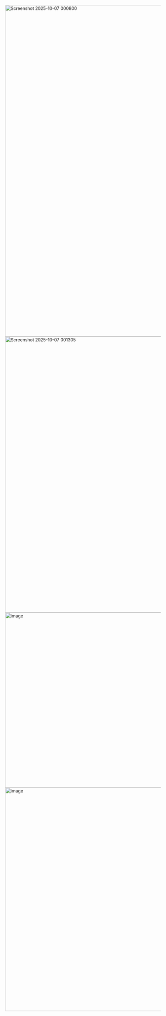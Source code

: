 <img width="1919" height="1072" alt="Screenshot 2025-10-07 000800" src="https://github.com/user-attachments/assets/f47f064d-79f5-4cdc-88d4-7087d3750e53" />
<img width="1909" height="893" alt="Screenshot 2025-10-07 001305" src="https://github.com/user-attachments/assets/fda0dc29-5b22-4472-b841-58f7e2f1805c" />

<img width="1609" height="566" alt="image" src="https://github.com/user-attachments/assets/8df99d42-070e-47d2-a188-6eff2a5b5963" />
<img width="1069" height="723" alt="image" src="https://github.com/user-attachments/assets/8cb0cf13-69d4-46b8-a7d3-ac96f3168f3a" />

